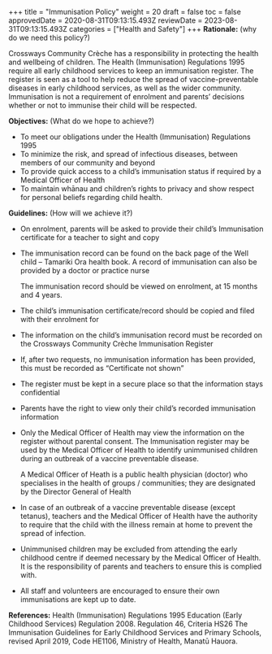 +++
title = "Immunisation Policy"
weight = 20
draft = false
toc = false
approvedDate = 2020-08-31T09:13:15.493Z
reviewDate = 2023-08-31T09:13:15.493Z
categories = ["Health and Safety"]
+++
**Rationale:** (why do we need this policy?)

Crossways Community Crèche has a responsibility in protecting the health and wellbeing of children. The Health (Immunisation) Regulations 1995 require all early childhood services to keep an immunisation register. The register is seen as a tool to help reduce the spread of vaccine-preventable diseases in early childhood services, as well as the wider community. Immunisation is not a requirement of enrolment and parents’ decisions whether or not to immunise their child will be respected. 

**Objectives:** (What do we hope to achieve?)

* To meet our obligations under the Health (Immunisation) Regulations 1995
* To minimize the risk, and spread of infectious diseases, between members of our community and beyond 
* To provide quick access to a child’s immunisation status if required by a Medical Officer of Health
* To maintain whānau and children’s rights to privacy and show respect for personal beliefs regarding child health. 

**Guidelines:** (How will we achieve it?)

* On enrolment, parents will be asked to provide their child’s Immunisation certificate for a teacher to sight and copy 
* The immunisation record can be found on the back page of the Well child – Tamariki Ora health book. A record of immunisation can also be provided by a doctor or practice nurse

  The immunisation record should be viewed on enrolment, at 15 months and 4 years.
* The child’s immunisation certificate/record should be copied and filed with their enrolment for
* The information on the child’s immunisation record must be recorded on the Crossways Community Crèche Immunisation Register
* If, after two requests, no immunisation information has been provided, this must be recorded as “Certificate not shown”
* The register must be kept in a secure place so that the information stays confidential
* Parents have the right to view only their child’s recorded immunisation information
* Only the Medical Officer of Health may view the information on the register without parental consent. The Immunisation register may be used by the Medical Officer of Health to identify unimmunised children during an outbreak of a vaccine preventable disease. 

  A Medical Officer of Heath is a public health physician (doctor) who specialises in the health of groups / communities; they are designated by the Director General of Health
* In case of an outbreak of a vaccine preventable disease (except tetanus), teachers and the Medical Officer of Health have the authority to require that the child with the illness remain at home to prevent the spread of infection.
* Unimmunised children may be excluded from attending the early childhood centre if deemed necessary by the Medical Officer of Health. It is the responsibility of parents and teachers to ensure this is complied with.
* All staff and volunteers are encouraged to ensure their own immunisations are kept up to date. 

**References:** 
Health (Immunisation) Regulations 1995 
Education (Early Childhood Services) Regulation 2008. Regulation 46, Criteria HS26 
The Immunisation Guidelines for Early Childhood Services and Primary Schools, revised April 2019, Code HE1106, Ministry of Health, Manatū Hauora.
